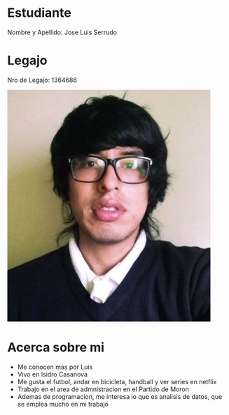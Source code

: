 # Estudiante
Nombre y Apellido: Jose Luis Serrudo

# Legajo
Nro de Legajo: 1364686

![mi foto](Luis%20S.JPG)

# Acerca sobre mi
<ul>
<li>Me conocen mas por Luis</li>
<li>Vivo en Isidro Casanova</li>
<li>Me gusta el futbol, andar en bicicleta, handball y ver series en netflix</li>
<li>Trabajo en el area de admnistracion en el Partido de Moron</li>
<li>Ademas de programacion, me interesa lo que es analisis de datos, que se emplea mucho en mi trabajo</li>
</ul>
